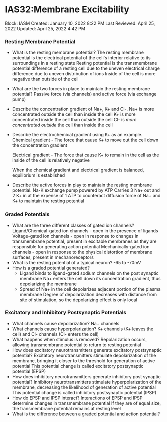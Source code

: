 # IAS32:Membrane Excitability

Block: IASM
Created: January 10, 2022 8:22 PM
Last Reviewed: April 25, 2022
Updated: April 25, 2022 4:42 PM

### Resting Membrane Potential
- What is the resting membrane potential?
    The resting membrane potential is the electrical potential of the cell's interior relative to its surroundings in a resting state
    Resting potential is the transmembrane potential difference of a resting cell due to the uneven electrical charge difference due to uneven distribution of ions
    Inside of the cell is more negative than outside of the cell
- What are the two forces in place to maintain the resting membrane potential?
    Passive force (via channels) and active force (via exchange pump)
- Describe the concentration gradient of Na+, K+ and Cl-.
    Na+ is more concentrated outside the cell than inside the cell
    K+ is more concentrated inside the cell than outside the cell
    Cl- is *more concentrated outside* the cell than inside the cell
- Describe the electrochemical gradient using K+ as an example.
    Chemical gradient - The force that cause K+ to move out the cell down the concentration gradient
    
    Electrical gradient - The force that cause K+ to remain in the cell as the inside of the cell is relatively negative
    
    When the chemical gradient and electrical gradient is balanced, equilibrium is established
- Describe the active forces in play to maintain the resting membrane potential.
    Na-K exchange pump powered by ATP
    Carries 3 Na+ out and 2 K+ in at the expense of 1 ATP to counteract diffusion force of Na+ and K+ to maintain the resting potential

### Graded Potentials
- What are the three different classes of gated ion channels?
    Ligand/Chemical-gated ion channels - open in the presence of ligands
    Voltage-gated ion channels - open in response to changes in transmembrane potential,  present in excitable membranes as they are responsible for generating action potential
    Mechanically-gated ion channels - open in response to the physical distortion of membrane surfaces, present in mechanoreceptors
- What is the resting potential of a typical neuron?
    -65 to -70mV
- How is a graded potential generated?
	- Ligand binds to ligand-gated sodium channels on the post synaptic membrane
	    Na+ enters the cell down its concentration gradient, thus depolarizing the membrane
	- Spread of Na+ in the cell depolarizes adjacent portion of the plasma membrane
	    Degree of depolarization decreases with distance from site of stimulation, so the depolarizing effect is only local

### Excitatory and Inhibitory Postsynaptic Potentials
- What channels cause depolarization?
    Na+ channels 
- What channels cause hyperpolarization?
    K+ channels (K+ leaves the cell) and Cl- channels (Cl- enters the cell)
- What happens when stimulus is removed?
    Repolarization occurs, allowing transmembrane potential to return to resting potential
- How does excitatory neurotransmitters generate excitatory postsynaptic potential?
    Excitatory neurotransmitters stimulate depolarization of the membrane, bringing it closer to the threshold for generation of active potential
    This potential change is called excitatory postsynaptic potential (EPSP)
- How does inhibitory neurotransmitters generate inhibitory post synaptic potential?
    Inhibitory neurotransmitters stimulate hyperpolarization of the membrane, decreasing the likelihood of generation of active potential
    This potential change is called inhibitory postsynaptic potential (IPSP)
- How do EPSP and IPSP interact?
    Interactions of EPSP and IPSP determine changes in transmembrane potential
    If they are of equal size, the transmembrane potential remains at resting level
- What is the difference between a graded potential and action potential?